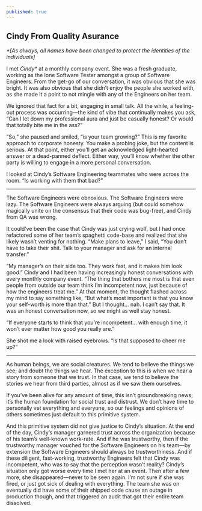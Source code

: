 ```yaml
---
published: true
---
```

## **Cindy From Quality Asurance**

_*[As always, all names have been changed to protect the identities of the individuals]_

I met _Cindy*_ at a monthly company event. She was a fresh graduate, working as the lone Software Tester amongst a group of Software Engineers. From the get-go of our conversation, it was obvious that she was bright. It was also obvious that she didn’t enjoy the people she worked with, as she made it a point to not mingle with any of the Engineers on her team. 

We ignored that fact for a bit, engaging in small talk. All the while, a feeling-out process was occurring—the kind of vibe that continually makes you ask, “Can I let down my professional aura and just be casually honest? Or would that totally bite me in the ass?”

“So,” she paused and smiled, “is your team growing?” This is my favorite approach to corporate honesty. You make a probing joke, but the content is serious. At that point, either you’ll get an acknowledged light-hearted answer or a dead-panned deflect. Either way, you’ll know whether the other party is willing to engage in a more personal conversation.

I looked at Cindy’s Software Engineering teammates who were across the room. “Is working with them that bad?”

***

The Software Engineers were obnoxious. The Software Engineers were lazy. The Software Engineers were always arguing (but could somehow magically unite on the consensus that their code was bug-free), and Cindy from QA was wrong.

It could’ve been the case that Cindy was just crying wolf, but I had once refactored some of her team’s spaghetti code-base and realized that she likely wasn’t venting for nothing.
“Make plans to leave,” I said, “You don’t have to take their shit. Talk to your manager and ask for an internal transfer.”

“My manager’s on their side too. They work fast, and it makes him look good.” Cindy and I had been having increasingly honest conversations with every monthly company event. “The thing that bothers me most is that even people from outside our team think I’m incompetent now, just because of how the engineers treat me.”
At that moment, the thought flashed across my mind to say something like, “But what’s most important is that you know your self-worth is more than that.” But I thought… nah. I can’t say that. It was an honest conversation now, so we might as well stay honest.

“If everyone starts to think that you’re incompetent… with enough time, it won’t ever matter how good you really are.”

She shot me a look with raised eyebrows. “Is that supposed to cheer me up?”

***

As human beings, we are social creatures. We tend to believe the things we see; and doubt the things we hear. The exception to this is when we hear a story from someone that we trust. In that case, we tend to believe the stories we hear from third parties, almost as if we saw them ourselves.

If you’ve been alive for any amount of time, this isn’t groundbreaking news; it’s the human foundation for social trust and distrust. We don’t have time to personally vet everything and everyone, so our feelings and opinions of others sometimes just default to this primitive system. 

And this primitive system did not give justice to Cindy’s situation. At the end of the day, Cindy’s manager garnered trust across the organization because of his team’s well-known work-rate. And if he was trustworthy, then if the trustworthy manager vouched for the Software Engineers on his team—by extension the Software Engineers should always be trustworthiness. And if these diligent, fast-working, trustworthy Engineers felt that Cindy was incompetent, who was to say that the perception wasn’t reality? 
Cindy’s situation only got worse every time I met her at an event. Then after a few more, she disappeared—never to be seen again. I’m not sure if she was fired, or just got sick of dealing with everything. The team she was on eventually did have some of their shipped code cause an outage in production though, and that triggered an audit that got their entire team dissolved. 
